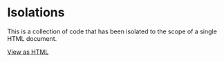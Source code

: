 # Isolations

This is a collection of code that has been isolated to the scope of a single HTML document.

[View as HTML](https://crowsintrenchcoat.github.io/isolations/)
